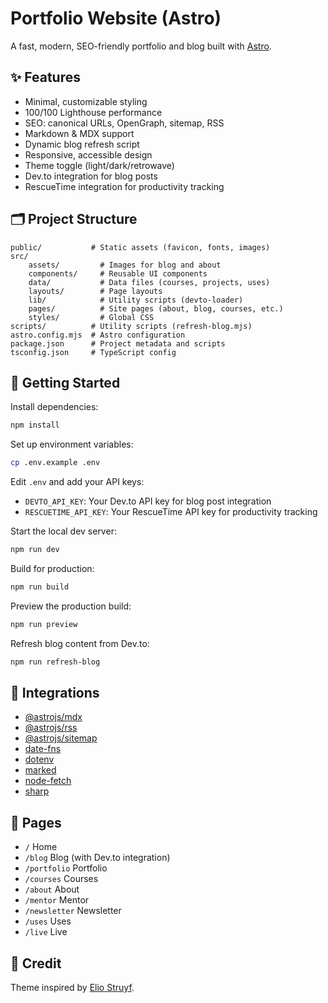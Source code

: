 
# Portfolio Website (Astro)

A fast, modern, SEO-friendly portfolio and blog built with [Astro](https://astro.build/).

## ✨ Features

- Minimal, customizable styling
- 100/100 Lighthouse performance
- SEO: canonical URLs, OpenGraph, sitemap, RSS
- Markdown & MDX support
- Dynamic blog refresh script
- Responsive, accessible design
- Theme toggle (light/dark/retrowave)
- Dev.to integration for blog posts
- RescueTime integration for productivity tracking

## 🗂️ Project Structure

```
public/           # Static assets (favicon, fonts, images)
src/
	assets/         # Images for blog and about
	components/     # Reusable UI components
	data/           # Data files (courses, projects, uses)
	layouts/        # Page layouts
	lib/            # Utility scripts (devto-loader)
	pages/          # Site pages (about, blog, courses, etc.)
	styles/         # Global CSS
scripts/          # Utility scripts (refresh-blog.mjs)
astro.config.mjs  # Astro configuration
package.json      # Project metadata and scripts
tsconfig.json     # TypeScript config
```

## 🚀 Getting Started

Install dependencies:

```sh
npm install
```

Set up environment variables:

```sh
cp .env.example .env
```

Edit `.env` and add your API keys:
- `DEVTO_API_KEY`: Your Dev.to API key for blog post integration
- `RESCUETIME_API_KEY`: Your RescueTime API key for productivity tracking

Start the local dev server:

```sh
npm run dev
```

Build for production:

```sh
npm run build
```

Preview the production build:

```sh
npm run preview
```

Refresh blog content from Dev.to:

```sh
npm run refresh-blog
```

## 🧩 Integrations

- [@astrojs/mdx](https://docs.astro.build/en/guides/integrations-guide/mdx/)
- [@astrojs/rss](https://docs.astro.build/en/guides/rss/)
- [@astrojs/sitemap](https://docs.astro.build/en/guides/integrations-guide/sitemap/)
- [date-fns](https://date-fns.org/)
- [dotenv](https://www.npmjs.com/package/dotenv)
- [marked](https://www.npmjs.com/package/marked)
- [node-fetch](https://www.npmjs.com/package/node-fetch)
- [sharp](https://www.npmjs.com/package/sharp)

## 📄 Pages

- `/` Home
- `/blog` Blog (with Dev.to integration)
- `/portfolio` Portfolio
- `/courses` Courses
- `/about` About
- `/mentor` Mentor
- `/newsletter` Newsletter
- `/uses` Uses
- `/live` Live

## 📝 Credit

Theme inspired by [Elio Struyf](https://www.eliostruyf.com/).

